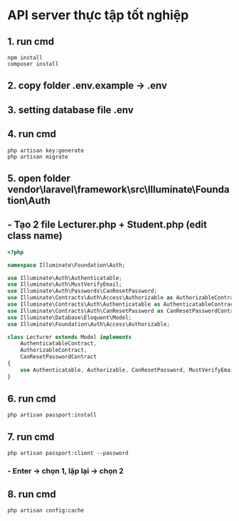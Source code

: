 # API server thực tập tốt nghiệp
## 1. run cmd 
```
npm install
composer install
```
## 2. copy folder <b>.env.example</b> -> <b>.env</b>
## 3. setting <b>database</b> file <b>.env</b>
## 4. run cmd
```
php artisan key:generate
php artisan migrate
```
## 5. open folder <b>vendor\\laravel\\framework\\src\\Illuminate\\Foundation\\Auth</b>
## - Tạo 2 file <b>Lecturer.php</b> + <b>Student.php</b> (edit class name)
```php
<?php

namespace Illuminate\Foundation\Auth;

use Illuminate\Auth\Authenticatable;
use Illuminate\Auth\MustVerifyEmail;
use Illuminate\Auth\Passwords\CanResetPassword;
use Illuminate\Contracts\Auth\Access\Authorizable as AuthorizableContract;
use Illuminate\Contracts\Auth\Authenticatable as AuthenticatableContract;
use Illuminate\Contracts\Auth\CanResetPassword as CanResetPasswordContract;
use Illuminate\Database\Eloquent\Model;
use Illuminate\Foundation\Auth\Access\Authorizable;

class Lecturer extends Model implements
    AuthenticatableContract,
    AuthorizableContract,
    CanResetPasswordContract
{
    use Authenticatable, Authorizable, CanResetPassword, MustVerifyEmail;
}

```
## 6. run cmd
```
php artisan passport:install
```
## 7. run cmd
```
php artisan passport:client --password
```
### - Enter -> chọn 1, lặp lại -> chọn 2
## 8. run cmd
```
php artisan config:cache
```
